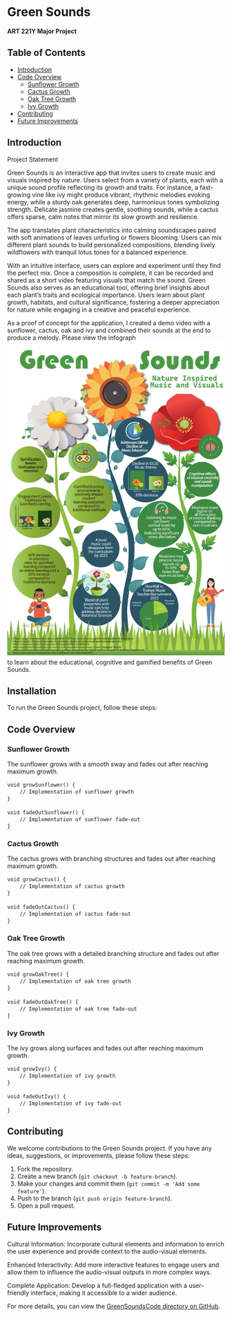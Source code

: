 # Green Sounds

**ART 221Y Major Project**

## Table of Contents

- [Introduction](#introduction)
- [Code Overview](#code-overview)
  - [Sunflower Growth](#sunflower-growth)
  - [Cactus Growth](#cactus-growth)
  - [Oak Tree Growth](#oak-tree-growth)
  - [Ivy Growth](#ivy-growth)
- [Contributing](#contributing)
- [Future Improvements](#future-improvements)

## Introduction

Project Statement

Green Sounds is an interactive app that invites users to create music and visuals inspired by nature. Users
select from a variety of plants, each with a unique sound profile reflecting its growth and traits. For instance, a
fast-growing vine like ivy might produce vibrant, rhythmic melodies evoking energy, while a sturdy oak generates
deep, harmonious tones symbolizing strength. Delicate jasmine creates gentle, soothing sounds, while a cactus
offers sparse, calm notes that mirror its slow growth and resilience.

The app translates plant characteristics into calming soundscapes paired with soft animations of leaves unfurling
or flowers blooming. Users can mix different plant sounds to build personalized compositions, blending lively
wildflowers with tranquil lotus tones for a balanced experience.

With an intuitive interface, users can explore and experiment until they find the perfect mix. Once a
composition is complete, it can be recorded and shared as a short video featuring visuals that match the sound.
Green Sounds also serves as an educational tool, offering brief insights about each plant’s traits and ecological
importance. Users learn about plant growth, habitats, and cultural significance, fostering a deeper appreciation
for nature while engaging in a creative and peaceful experience.

As a proof of concept for the application, I created a demo video with a sunflower, cactus, oak and ivy and combined their sounds at the end to produce a melody. Please view the infograph [![Green Sounds Infographic](greensoundsInfoGraphic.png)](greensoundsInfoGraphic.png) to learn about the educational, cognitive and gamified benefits of Green Sounds.

## Installation

To run the Green Sounds project, follow these steps:

## Code Overview

### Sunflower Growth

The sunflower grows with a smooth sway and fades out after reaching maximum growth.

```processing
void growSunflower() {
    // Implementation of sunflower growth
}

void fadeOutSunflower() {
    // Implementation of sunflower fade-out
}
```

### Cactus Growth

The cactus grows with branching structures and fades out after reaching maximum growth.

```processing
void growCactus() {
    // Implementation of cactus growth
}

void fadeOutCactus() {
    // Implementation of cactus fade-out
}
```

### Oak Tree Growth

The oak tree grows with a detailed branching structure and fades out after reaching maximum growth.

```processing
void growOakTree() {
    // Implementation of oak tree growth
}

void fadeOutOakTree() {
    // Implementation of oak tree fade-out
}
```

### Ivy Growth

The ivy grows along surfaces and fades out after reaching maximum growth.

```processing
void growIvy() {
    // Implementation of ivy growth
}

void fadeOutIvy() {
    // Implementation of ivy fade-out
}
```

## Contributing

We welcome contributions to the Green Sounds project. If you have any ideas, suggestions, or improvements, please follow these steps:

1. Fork the repository.
2. Create a new branch (`git checkout -b feature-branch`).
3. Make your changes and commit them (`git commit -m 'Add some feature'`).
4. Push to the branch (`git push origin feature-branch`).
5. Open a pull request.

## Future Improvements

Cultural Information: Incorporate cultural elements and information to enrich the user experience and provide context to the audio-visual elements.

Enhanced Interactivity: Add more interactive features to engage users and allow them to influence the audio-visual outputs in more complex ways.

Complete Application: Develop a full-fledged application with a user-friendly interface, making it accessible to a wider audience.

For more details, you can view the [GreenSoundsCode directory on GitHub](https://github.com/akkajoe/green-sounds/tree/main/GreenSoundsCode).
